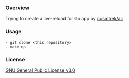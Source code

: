 ### Overview
Trying to create a live-reload for Go app by [cosmtrek/air](https://github.com/cosmtrek/air)

### Usage
```
- git clone <this repository>
- make up
```

### License
[GNU General Public License v3.0](https://github.com/kaitoimai/go-hot-reload/blob/master/LICENSE)
